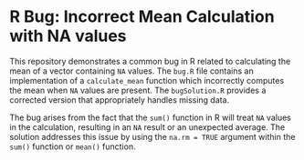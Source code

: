 # R Bug: Incorrect Mean Calculation with NA values

This repository demonstrates a common bug in R related to calculating the mean of a vector containing `NA` values. The `bug.R` file contains an implementation of a `calculate_mean` function which incorrectly computes the mean when `NA` values are present.  The `bugSolution.R` provides a corrected version that appropriately handles missing data.

The bug arises from the fact that the `sum()` function in R will treat `NA` values in the calculation, resulting in an `NA` result or an unexpected average. The solution addresses this issue by using the `na.rm = TRUE` argument within the `sum()` function or `mean()` function.